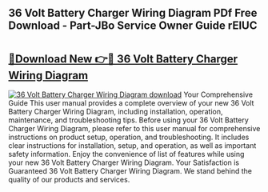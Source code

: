 ## 36 Volt Battery Charger Wiring Diagram PDf Free Download - Part-JBo Service Owner Guide rEIUC

# <h2><a href="http://dfkg0jl.blite.top/?on=36+Volt+Battery+Charger+Wiring+Diagram">🔗Download New 👉🔴 36 Volt Battery Charger Wiring Diagram</a></h2>

[![36 Volt Battery Charger Wiring Diagram download](https://i.imgur.com/lujVjoI.png)](http://dfkg0jl.blite.top/?on=36+Volt+Battery+Charger+Wiring+Diagram)
Your Comprehensive Guide This user manual provides a complete overview of your new 36 Volt Battery Charger Wiring Diagram, including installation, operation, maintenance, and troubleshooting tips. Before using your 36 Volt Battery Charger Wiring Diagram, please refer to this user manual for comprehensive instructions on product setup, operation, and troubleshooting. It includes clear instructions for installation, setup, and operation, as well as important safety information. Enjoy the convenience of list of features while using your new 36 Volt Battery Charger Wiring Diagram. Your Satisfaction is Guaranteed 36 Volt Battery Charger Wiring Diagram. We stand behind the quality of our products and services.
